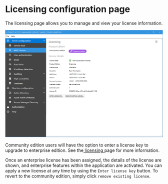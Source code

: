 # Licensing configuration page

The licensing page allows you to manage and view your license information.

![](../../.gitbook/assets/ui-page-licensing.png)

Community edition users will have the option to enter a license key to upgrade to enterprise edition. See the[ licensing ](../../licensing.md)page for more information.

Once an enterprise license has been assigned, the details of the license are shown, and enterprise features within the application are activated. You can apply a new license at any time by using the `Enter license key` button. To revert to the community edition, simply click `remove existing license`.

